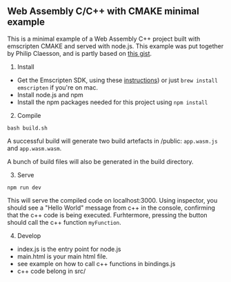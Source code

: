 ## Web Assembly C/C++ with CMAKE minimal example

This is a minimal example of a Web Assembly C++ project built with emscripten CMAKE and served with node.js. This example was put together by Philip Claesson, and is partly based on [this gist](https://gist.github.com/WesThorburn/00c47b267a0e8c8431e06b14997778e4). 

1. Install
- Get the Emscripten SDK, using these [instructions](https://emscripten.org/docs/getting_started/downloads.html)) or just `brew install emscripten` if you're on mac.
- Install node.js and npm
- Install the npm packages needed for this project using `npm install`

2. Compile
```
bash build.sh
```
A successful build will generate two build artefacts in /public: `app.wasm.js` and `app.wasm.wasm`.

A bunch of build files will also be generated in the build directory.


3. Serve
```
npm run dev
```
This will serve the compiled code on localhost:3000. Using inspector, you should see a "Hello World" message from c++ in the console, confirming that the c++ code is being executed. Furhtermore, pressing the button should call the c++ function `myFunction`.


4. Develop
- index.js is the entry point for node.js
- main.html is your main html file.
- see example on how to call c++ functions in bindings.js
- c++ code belong in src/

